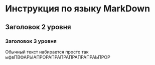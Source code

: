 # Инструкция по языку MarkDown

## Заголовок 2 уровня

### Заголовок 3 уровня

Обычный текст набирается просто так
ыфвПВФАРЫАПРОРАПРАПРАПРАПРАПРАЬПРОР